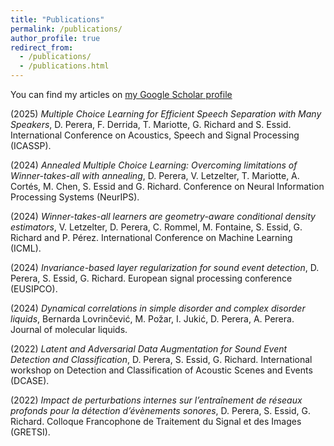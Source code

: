 ```yaml
---
title: "Publications"
permalink: /publications/
author_profile: true
redirect_from: 
  - /publications/
  - /publications.html
---
```


You can find my articles on [my Google Scholar profile](https://scholar.google.com/citations?hl=en&user=eyL65OAAAAAJ)

(2025) *Multiple Choice Learning for Efficient Speech Separation with Many Speakers*, D. Perera, F. Derrida, T. Mariotte, G. Richard and S. Essid. International Conference on Acoustics, Speech and Signal Processing (ICASSP).

(2024) *Annealed Multiple Choice Learning: Overcoming limitations of Winner-takes-all with annealing*, D. Perera, V. Letzelter, T. Mariotte, A. Cortés, M. Chen, S. Essid and G. Richard. Conference on Neural Information Processing Systems (NeurIPS).

(2024) *Winner-takes-all learners are geometry-aware conditional density estimators*, V. Letzelter, D. Perera, C. Rommel, M. Fontaine, S. Essid, G. Richard and P. Pérez. International Conference on Machine Learning (ICML).

(2024) *Invariance-based layer regularization for sound event detection*, D. Perera, S. Essid, G. Richard. European signal processing conference (EUSIPCO).

(2024) *Dynamical correlations in simple disorder and complex disorder liquids*, Bernarda Lovrinčević, M. Požar, I. Jukić, D. Perera, A. Perera. Journal of molecular liquids.

(2022) *Latent and Adversarial Data Augmentation for Sound Event Detection and Classification*, D. Perera, S. Essid, G. Richard. International workshop on Detection and Classification of Acoustic Scenes and Events (DCASE).

(2022) *Impact de perturbations internes sur l’entraînement de réseaux profonds pour la détection d’évènements sonores*, D. Perera, S. Essid, G. Richard. Colloque Francophone de Traitement du Signal et des Images (GRETSI).
